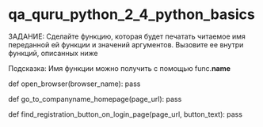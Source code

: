 # qa_quru_python_2_4_python_basics
ЗАДАНИЕ: Сделайте функцию, которая будет печатать читаемое имя переданной ей функции и значений аргументов.
Вызовите ее внутри функций, описанных ниже

Подсказка: Имя функции можно получить с помощью func.__name__

def open_browser(browser_name):
    pass

def go_to_companyname_homepage(page_url):
    pass

def find_registration_button_on_login_page(page_url, button_text):
    pass
